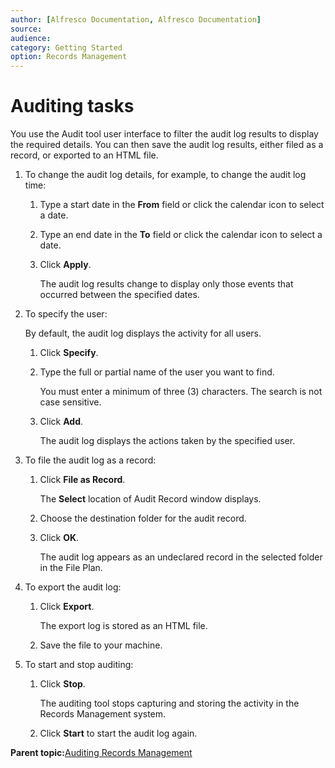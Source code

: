 ```yaml
---
author: [Alfresco Documentation, Alfresco Documentation]
source: 
audience: 
category: Getting Started
option: Records Management
---
```


# Auditing tasks

You use the Audit tool user interface to filter the audit log results to display the required details. You can then save the audit log results, either filed as a record, or exported to an HTML file.

1.  To change the audit log details, for example, to change the audit log time:

    1.  Type a start date in the **From** field or click the calendar icon to select a date.

    2.  Type an end date in the **To** field or click the calendar icon to select a date.

    3.  Click **Apply**.

        The audit log results change to display only those events that occurred between the specified dates.

2.  To specify the user:

    By default, the audit log displays the activity for all users.

    1.  Click **Specify**.

    2.  Type the full or partial name of the user you want to find.

        You must enter a minimum of three \(3\) characters. The search is not case sensitive.

    3.  Click **Add**.

        The audit log displays the actions taken by the specified user.

3.  To file the audit log as a record:

    1.  Click **File as Record**.

        The **Select** location of Audit Record window displays.

    2.  Choose the destination folder for the audit record.

    3.  Click **OK**.

        The audit log appears as an undeclared record in the selected folder in the File Plan.

4.  To export the audit log:

    1.  Click **Export**.

        The export log is stored as an HTML file.

    2.  Save the file to your machine.

5.  To start and stop auditing:

    1.  Click **Stop**.

        The auditing tool stops capturing and storing the activity in the Records Management system.

    2.  Click **Start** to start the audit log again.


**Parent topic:**[Auditing Records Management](../concepts/rm-gs-auditing.md)

